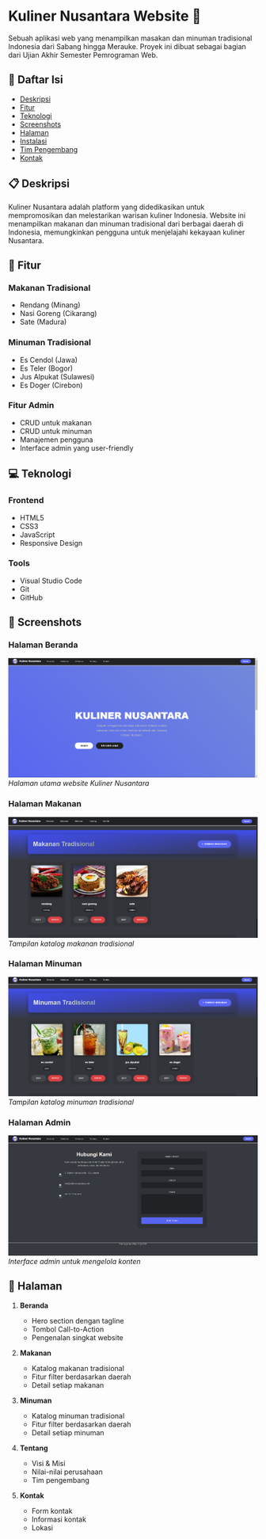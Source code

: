 # Kuliner Nusantara Website 🍱

Sebuah aplikasi web yang menampilkan masakan dan minuman tradisional Indonesia dari Sabang hingga Merauke. Proyek ini dibuat sebagai bagian dari Ujian Akhir Semester Pemrograman Web.

## 📑 Daftar Isi
- [Deskripsi](#-deskripsi)
- [Fitur](#-fitur)
- [Teknologi](#-teknologi)
- [Screenshots](#-screenshots)
- [Halaman](#-halaman)
- [Instalasi](#-instalasi)
- [Tim Pengembang](#-tim-pengembang)
- [Kontak](#-kontak)

## 📋 Deskripsi

Kuliner Nusantara adalah platform yang didedikasikan untuk mempromosikan dan melestarikan warisan kuliner Indonesia. Website ini menampilkan makanan dan minuman tradisional dari berbagai daerah di Indonesia, memungkinkan pengguna untuk menjelajahi kekayaan kuliner Nusantara.

## 🚀 Fitur

### Makanan Tradisional
- Rendang (Minang)
- Nasi Goreng (Cikarang)
- Sate (Madura)

### Minuman Tradisional
- Es Cendol (Jawa)
- Es Teler (Bogor)
- Jus Alpukat (Sulawesi)
- Es Doger (Cirebon)

### Fitur Admin
- CRUD untuk makanan
- CRUD untuk minuman
- Manajemen pengguna
- Interface admin yang user-friendly

## 💻 Teknologi

### Frontend
- HTML5
- CSS3
- JavaScript
- Responsive Design

### Tools
- Visual Studio Code
- Git
- GitHub

## 📸 Screenshots

### Halaman Beranda
![Halaman Beranda](images/img/gambar%205.png)
*Halaman utama website Kuliner Nusantara*

### Halaman Makanan
![Halaman Makanan](images/img/gambar%20.png)
*Tampilan katalog makanan tradisional*

### Halaman Minuman
![Halaman Minuman](images/img/gambar%202.png)
*Tampilan katalog minuman tradisional*

### Halaman Admin
![Halaman Admin](images/img/gambar%204.png)
*Interface admin untuk mengelola konten*

## 📑 Halaman

1. **Beranda**
   - Hero section dengan tagline
   - Tombol Call-to-Action
   - Pengenalan singkat website

2. **Makanan**
   - Katalog makanan tradisional
   - Fitur filter berdasarkan daerah
   - Detail setiap makanan

3. **Minuman**
   - Katalog minuman tradisional
   - Fitur filter berdasarkan daerah
   - Detail setiap minuman

4. **Tentang**
   - Visi & Misi
   - Nilai-nilai perusahaan
   - Tim pengembang

5. **Kontak**
   - Form kontak
   - Informasi kontak
   - Lokasi
